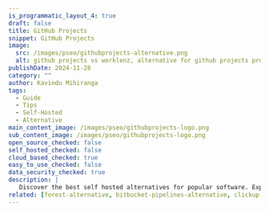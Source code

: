 ```yaml
---
is_programmatic_layout_4: true
draft: false
title: GitHub Projects
snippet: GitHub Projects
image:
  src: /images/pseo/githubprojects-alternative.png
  alt: github projects vs worklenz, alternative for github projects project managemet tool, task management, resource management, productivity, self-hosted
publishDate: 2024-11-28
category: ""
author: Kavindu Mihiranga
tags:
  - Guide
  - Tips
  - Self-Hosted
  - Alternative
main_content_image: /images/pseo/githubprojects-logo.png
sub_content_image: /images/pseo/githubprojects-logo.png
open_source_checked: false
self_hosted_checked: false
cloud_based_checked: true
easy_to_use_checked: false
data_security_checked: true
description: |
   Discover the best self hosted alternatives for popular software. Explore our comprehensive guides and find the perfect solution for your needs today.
related: [forest-alternative, bitbucket-pipelines-alternative, clickup-alternative, trello-alternative]
---
```

